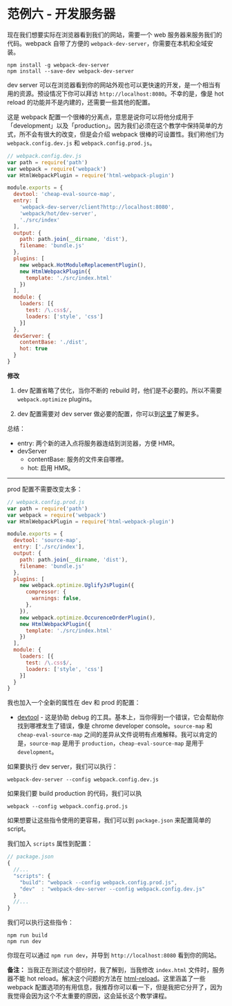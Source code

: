 # 范例六 - 开发服务器

现在我们想要实际在浏览器看到我们的网站，需要一个 web 服务器来服务我们的代码。webpack 自带了方便的 `webpack-dev-server`，你需要在本机和全域安装。

    npm install -g webpack-dev-server
    npm install --save-dev webpack-dev-server

dev server 可以在浏览器看到你的网站外观也可以更快速的开发，是一个相当有用的资源。预设情况下你可以拜访 `http://localhost:8080`。不幸的是，像是 hot reload 的功能并不是内建的，还需要一些其他的配置。

这是 webpack 配置一个很棒的分离点，意思是说你可以将他分成用于「development」以及「production」。因为我们必须在这个教学中保持简单的方式，所不会有很大的改变，但是会介绍 webpack 很棒的可设置性。我们称他们为 `webpack.config.dev.js` 和 `webpack.config.prod.js`。

```javascript
// webpack.config.dev.js
var path = require('path')
var webpack = require('webpack')
var HtmlWebpackPlugin = require('html-webpack-plugin')

module.exports = {
  devtool: 'cheap-eval-source-map',
  entry: [
    'webpack-dev-server/client?http://localhost:8080',
    'webpack/hot/dev-server',
    './src/index'
  ],
  output: {
    path: path.join(__dirname, 'dist'),
    filename: 'bundle.js'
  },
  plugins: [
    new webpack.HotModuleReplacementPlugin(),
    new HtmlWebpackPlugin({
      template: './src/index.html'
    })
  ],
  module: {
    loaders: [{
      test: /\.css$/,
      loaders: ['style', 'css']
    }]
  },
  devServer: {
    contentBase: './dist',
    hot: true
  }
}
```


**修改**

1. dev 配置省略了优化，当你不断的 rebuild 时，他们是不必要的。所以不需要 `webpack.optimize` plugins。

2. dev 配置需要对 dev server 做必要的配置，你可以到[这里](https://webpack.github.io/docs/webpack-dev-server.html)了解更多。

总结：

* entry: 两个新的进入点将服务器连结到浏览器，方便 HMR。
* devServer
  * contentBase: 服务的文件来自哪裡。
  * hot: 启用 HMR。
---

prod 配置不需要改变太多：

```javascript
// webpack.config.prod.js
var path = require('path')
var webpack = require('webpack')
var HtmlWebpackPlugin = require('html-webpack-plugin')

module.exports = {
  devtool: 'source-map',
  entry: ['./src/index'],
  output: {
    path: path.join(__dirname, 'dist'),
    filename: 'bundle.js'
  },
  plugins: [
    new webpack.optimize.UglifyJsPlugin({
      compressor: {
        warnings: false,
      },
    }),
    new webpack.optimize.OccurenceOrderPlugin(),
    new HtmlWebpackPlugin({
      template: './src/index.html'
    })
  ],
  module: {
    loaders: [{
      test: /\.css$/,
      loaders: ['style', 'css']
    }]
  }
}
```

我也加入一个全新的属性在 dev 和 prod 的配置：

* [devtool](https://webpack.github.io/docs/configuration.html#devtool) - 这是协助 debug 的工具。基本上，当你得到一个错误，它会帮助你找到哪裡发生了错误，像是 chrome developer console。`source-map` 和 `cheap-eval-source-map` 之间的差异从文件说明有点难解释。我可以肯定的是，`source-map` 是用于 `production`，`cheap-eval-source-map` 是用于 `development`。

如果要执行 dev server，我们可以执行：

    webpack-dev-server --config webpack.config.dev.js

如果我们要 build production 的代码，我们可以执

    webpack --config webpack.config.prod.js


如果想要让这些指令使用的更容易，我们可以到 `package.json` 来配置简单的 script。

我们加入 `scripts` 属性到配置：

```javascript
// package.json
{
  //...
  "scripts": {
    "build": "webpack --config webpack.config.prod.js",
    "dev"  : "webpack-dev-server --config webpack.config.dev.js"
  }
  //...
}
```

我们可以执行这些指令：

```
npm run build
npm run dev
```

你现在可以通过 `npm run dev`，并导到 `http://localhost:8080` 看到你的网站。

**备注：** 当我正在测试这个部份时，我了解到，当我修改 `index.html` 文件时，服务器不能 hot reload。解决这个问题的方法在 [html-reload](https://github.com/AriaFallah/WebpackTutorial/tree/master/part1/html-reload)。这里涵盖了一些 webpack 配置选项的有用信息，我推荐你可以看一下，但是我把它分开了，因为我觉得会因为这个不太重要的原因，这会延长这个教学课程。
